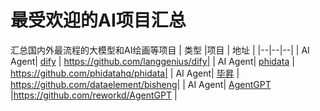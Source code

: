 # 最受欢迎的AI项目汇总
汇总国内外最流程的大模型和AI绘画等项目
| 类型  |项目 | 地址 |
|--|--|--|
| AI Agent|  [dify](https://github.com/langgenius/dify) | https://github.com/langgenius/dify| 
| AI Agent|  [phidata](https://github.com/phidatahq/phidata) | https://github.com/phidatahq/phidata| 
| AI Agent|  [毕昇](https://github.com/dataelement/bisheng) | https://github.com/dataelement/bisheng| 
| AI Agent|  [AgentGPT](https://github.com/reworkd/AgentGPT) |https://github.com/reworkd/AgentGPT | 